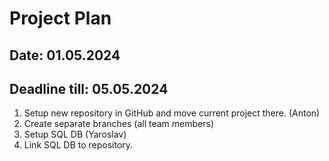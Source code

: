 # Project Plan
## Date: 01.05.2024
## Deadline till: 05.05.2024

1. Setup new repository in GitHub and move current project there. (Anton)
2. Create separate branches (all team members)
3. Setup SQL DB (Yaroslav)
4. Link SQL DB to repository.

